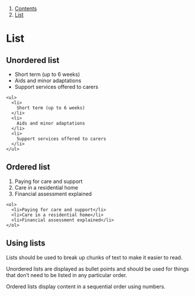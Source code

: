 1.  [Contents](/docs/core/design/overview)
2.  [List](#)

# List

## Unordered list

<ul>
  <li>
    Short term (up to 6 weeks)
  </li>
  <li>
    Aids and minor adaptations
  </li>
  <li>
    Support services offered to carers
  </li>
</ul>

    <ul>
      <li>
        Short term (up to 6 weeks)
      </li>
      <li>
        Aids and minor adaptations
      </li>
      <li>
        Support services offered to carers
      </li>
    </ul>

## Ordered list

<ol>
  <li>Paying for care and support</li>
  <li>Care in a residential home</li>
  <li>Financial assessment explained</li>
</ol>

    <ol>
      <li>Paying for care and support</li>
      <li>Care in a residential home</li>
      <li>Financial assessment explained</li>
    </ol>

## Using lists

Lists should be used to break up chunks of text to make it easier to read.

Unordered lists are displayed as bullet points and should be used for things that don’t need to be listed in any particular order.

Ordered lists display content in a sequential order using numbers.
